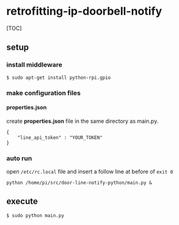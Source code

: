 # retrofitting-ip-doorbell-notify

[TOC]

## setup

### install middleware

```
$ sudo apt-get install python-rpi.gpio
```

### make configuration files

#### properties.json
create **properties.json** file in the same directory as main.py.

```
{
    "line_api_token" : "YOUR_TOKEN"
}
```

### auto run

open `/etc/rc.local` file and insert a follow line at before of `exit 0`

```text:/etc/rc.local
python /home/pi/src/door-line-notify-python/main.py &

```


## execute

```
$ sudo python main.py
```
